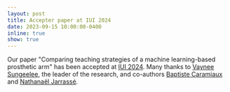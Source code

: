 ```yaml
---
layout: post
title: Accepter paper at IUI 2024
date: 2023-09-15 10:00:00-0400
inline: true
show: true
---
```


Our paper "Comparing teaching strategies of a machine learning-based prosthetic arm" has been accepted at [IUI 2024](https://iui.acm.org/2024/). Many thanks to [Vaynee Sungeelee](https://hci.isir.upmc.fr/people/vaynee-sungeelee/), the leader of the research, and co-authors [Baptiste Caramiaux](https://baptistecaramiaux.com/) and [Nathanaël Jarrassé](https://www.n-jarrasse.fr/).